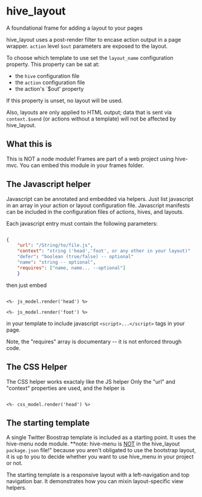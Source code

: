 hive_layout
===========

A foundational frame for adding a layout to your pages

hive_layout uses a post-render filter to encase action output in a page wrapper. `action` level `$out` parameters are exposed to the layout. 

To choose which template to use set the `layout_name` configuration property. This property can be sat at:

* the `hive` configuration file
* the `action` configuration file
* the action's `$out' property

If this property is unset, no layout will be used. 

Also, layouts are only applied to HTML output; data that is sent via `context.$send` (or actions without a template)
 will not be affected by hive_layout.

## What this is

This is NOT a node module! Frames are part of a web project using hive-mvc. You can embed this module in your frames folder.

## The Javascript helper

Javascript can be annotated and embedded via helpers. Just list javascript in an array in your action or layout configuration file.
Javascript manifests can be included in the configuration files of actions, hives, and layouts.

Each javascript entry must contain the following parameters:

``` json

{
    "url": "/String/to/file.js",
    "context": "string ('head','foot', or any other in your layout)"
    "defer": "boolean (true/false) -- optional"
    "name": "string -- optional",
    "requires": ["name, name... --optional"]
    }

```
then just embed

``` ejs

<%- js_model.render('head') %>

<%- js_model.render('foot') %>

```

in your template to include javascript `<script>...</script>` tags in your page.

Note, the "requires" array is documentary -- it is not enforced through code.

## The CSS Helper

The CSS helper works exactaly like the JS helper Only the "url" and "context" properties are used, and the helper is

``` ejs

<%- css_model.render('head') %>

```

## The starting template

A single Twitter Boostrap template is included as a starting point. It uses the hive-menu node module. **note: hive-menu
is <u>NOT</u> in the hive_layout `package.json` file!" because you aren't obligated to use the bootstrap layout,
it is up to you to decide whether you want to use hive_menu in your project or not.

The starting template is a responsive layout with a left-navigation and top navigation bar. It demonstrates
how you can mixin layout-specific view helpers.